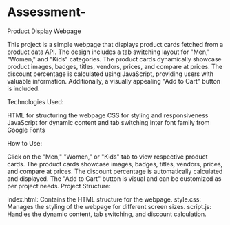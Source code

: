 # Assessment-

Product Display Webpage

This project is a simple webpage that displays product cards fetched from a product data API. The design includes a tab switching layout for "Men," "Women," and "Kids" categories. The product cards dynamically showcase product images, badges, titles, vendors, prices, and compare at prices. The discount percentage is calculated using JavaScript, providing users with valuable information. Additionally, a visually appealing "Add to Cart" button is included.

Technologies Used:

HTML for structuring the webpage
CSS for styling and responsiveness
JavaScript for dynamic content and tab switching
Inter font family from Google Fonts

How to Use:

Click on the "Men," "Women," or "Kids" tab to view respective product cards.
The product cards showcase images, badges, titles, vendors, prices, and compare at prices.
The discount percentage is automatically calculated and displayed.
The "Add to Cart" button is visual and can be customized as per project needs.
Project Structure:

index.html: Contains the HTML structure for the webpage.
style.css: Manages the styling of the webpage for different screen sizes.
script.js: Handles the dynamic content, tab switching, and discount calculation.
